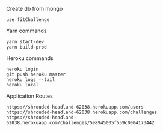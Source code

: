 
Create db from mongo
```
use fitChallenge
```

Yarn commands
```
yarn start-dev
yarn build-prod
```

Heroku commands
```
heroku login
git push heroku master
heroku logs --tail
heroku local
```

Application Routes
```
https://shrouded-headland-62038.herokuapp.com/users
https://shrouded-headland-62038.herokuapp.com/challenges
https://shrouded-headland-62038.herokuapp.com/challenges/5e8945005f559c0004173442
```